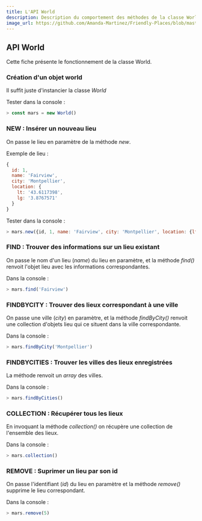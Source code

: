 ```yaml
---
title: L'API World
description: Description du comportement des méthodes de la classe World.
image_url: https://github.com/Amanda-Martinez/Friendly-Places/blob/master/fiches/img/world.jpg?raw=true
---
```


## API World
Cette fiche présente le fonctionnement de la classe World.

### Création d'un objet world
Il suffit juste d'instancier la classe *World*

Tester dans la console :
``` javascript
> const mars = new World()
```

### NEW : Insérer un nouveau lieu
On passe le lieu en paramètre de la méthode *new*.

Exemple de lieu :
``` javascript
{
  id: 1,
  name: 'Fairview',
  city: 'Montpellier',
  location: {
    lt: '43.6117398',
    lg: '3.8767571'
  }
}
```

Tester dans la console :
``` javascript
> mars.new({id, 1, name: 'Fairview', city: 'Montpellier', location: {lt: '43.6117398', lg: '3.8767571'}})
```

### FIND : Trouver des informations sur un lieu existant
On passe le nom d'un lieu (*name*) du lieu en paramètre, et la méthode *find()* renvoit l'objet lieu avec les informations correspondantes.

Dans la console :
``` javascript
> mars.find('Fairview')
```

### FINDBYCITY : Trouver des lieux correspondant à une ville
On passe une ville (*city*) en paramètre, et la méthode *findByCity()* renvoit une collection d'objets lieu qui ce situent dans la ville correspondante.

Dans la console :
``` javascript
> mars.findByCity('Montpellier')
```

### FINDBYCITIES : Trouver les villes des lieux enregistrées
La méthode renvoit un *array* des villes.

Dans la console :
``` javascript
> mars.findByCities()
```

### COLLECTION : Récupérer tous les lieux
En invoquant la méthode *collection()* on récupère une collection de l'ensemble des lieux.

Dans la console :
``` javascript
> mars.collection()
```

### REMOVE : Suprimer un lieu par son id
On passe l'identifiant (*id*) du lieu en paramètre et la méthode *remove()* supprime le lieu correspondant.

Dans la console :
``` javascript
> mars.remove(5)
```
